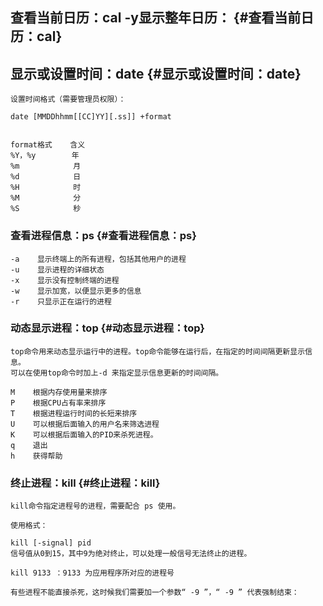 ## 查看当前日历：cal   -y显示整年日历： {#查看当前日历：cal}

## 显示或设置时间：date {#显示或设置时间：date}

```
设置时间格式（需要管理员权限）：

date [MMDDhhmm[[CC]YY][.ss]] +format


format格式    含义
%Y，%y        年
%m            月
%d            日
%H            时
%M            分
%S            秒
```

### 查看进程信息：ps {#查看进程信息：ps}

```
-a    显示终端上的所有进程，包括其他用户的进程
-u    显示进程的详细状态
-x    显示没有控制终端的进程
-w    显示加宽，以便显示更多的信息
-r    只显示正在运行的进程
```

### 动态显示进程：top {#动态显示进程：top}

```
top命令用来动态显示运行中的进程。top命令能够在运行后，在指定的时间间隔更新显示信息。
可以在使用top命令时加上-d 来指定显示信息更新的时间间隔。

M    根据内存使用量来排序
P    根据CPU占有率来排序
T    根据进程运行时间的长短来排序
U    可以根据后面输入的用户名来筛选进程
K    可以根据后面输入的PID来杀死进程。
q    退出
h    获得帮助
```

### 终止进程：kill {#终止进程：kill}

```
kill命令指定进程号的进程，需要配合 ps 使用。

使用格式：

kill [-signal] pid
信号值从0到15，其中9为绝对终止，可以处理一般信号无法终止的进程。

kill 9133 ：9133 为应用程序所对应的进程号

有些进程不能直接杀死，这时候我们需要加一个参数“ -9 ”，“ -9 ” 代表强制结束：
```



